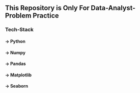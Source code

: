## This Repository is Only For Data-Analyst-Problem Practice 
### Tech-Stack
#### -> Python 
#### -> Numpy
#### -> Pandas
#### -> Matplotlib
#### -> Seaborn
